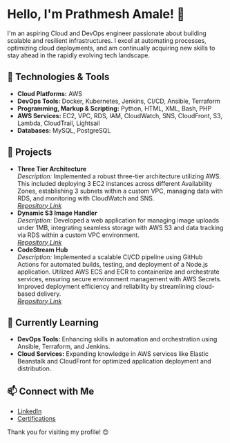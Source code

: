 # Hello, I'm Prathmesh Amale! 👋

I'm an aspiring Cloud and DevOps engineer passionate about building scalable and resilient infrastructures. I excel at automating processes, optimizing cloud deployments, and am continually acquiring new skills to stay ahead in the rapidly evolving tech landscape.

## 🔧 Technologies & Tools
- **Cloud Platforms:** AWS
- **DevOps Tools:** Docker, Kubernetes, Jenkins, CI/CD, Ansible, Terraform
- **Programming, Markup & Scripting:** Python, HTML, XML, Bash, PHP
- **AWS Services:** EC2, VPC, RDS, IAM, CloudWatch, SNS, CloudFront, S3, Lambda, CloudTrail, Lightsail
- **Databases:** MySQL, PostgreSQL

## 🚀 Projects
- **Three Tier Architecture**  
  *Description:* Implemented a robust three-tier architecture utilizing AWS. This included deploying 3 EC2 instances across different Availability Zones, establishing 3 subnets within a custom VPC, managing data with RDS, and monitoring with CloudWatch and SNS.  
  *[Repository Link](https://github.com/prathmesh2102003/AWS-3TA.git)*
- **Dynamic S3 Image Handler**  
  *Description:* Developed a web application for managing image uploads under 1MB, integrating seamless storage with AWS S3 and data tracking via RDS within a custom VPC environment.  
  *[Repository Link](https://github.com/prathmesh2102003/Dynamic-S3-Image-Handler.git)*
- **CodeStream Hub**  
  *Description:* Implemented a scalable CI/CD pipeline using GitHub Actions for automated builds, testing, and deployment of a Node.js application. Utilized AWS ECS and ECR to containerize and orchestrate services, ensuring secure environment management with AWS Secrets. Improved deployment efficiency and reliability by streamlining cloud-based delivery.  
  *[Repository Link](https://github.com/prathmesh2102003/CI-CD_Pipeline_using_GitHub_Action.git)*
  

## 🌱 Currently Learning
- **DevOps Tools:** Enhancing skills in automation and orchestration using Ansible, Terraform, and Jenkins.
- **Cloud Services:** Expanding knowledge in AWS services like Elastic Beanstalk and CloudFront for optimized application deployment and distribution.

## 📫 Connect with Me
- [LinkedIn](https://www.linkedin.com/in/prathmesh-amale-3ba238312/)
- [Certifications](https://drive.google.com/drive/folders/14mNtmLjlSg7qnljLXkJiUiluKZsxCvtU)

Thank you for visiting my profile! 😊


